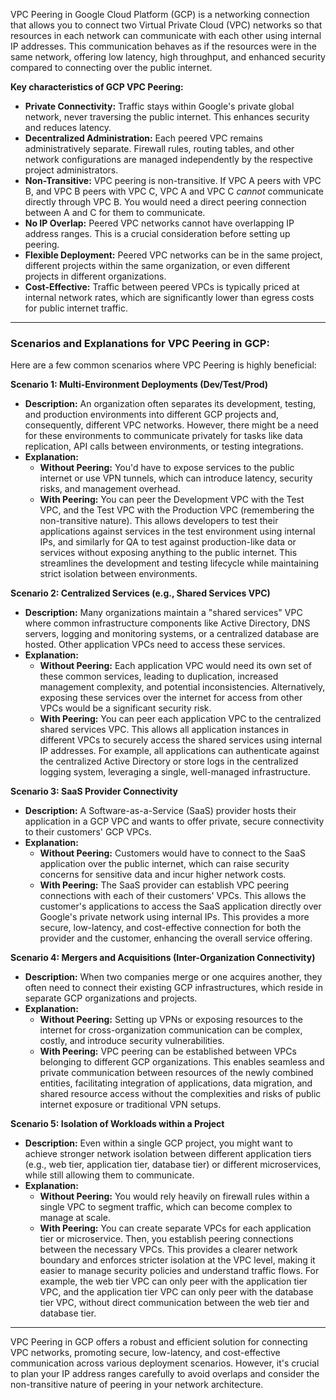VPC Peering in Google Cloud Platform (GCP) is a networking connection that allows you to connect two Virtual Private Cloud (VPC) networks so that resources in each network can communicate with each other using internal IP addresses. This communication behaves as if the resources were in the same network, offering low latency, high throughput, and enhanced security compared to connecting over the public internet.

**Key characteristics of GCP VPC Peering:**

* **Private Connectivity:** Traffic stays within Google's private global network, never traversing the public internet. This enhances security and reduces latency.
* **Decentralized Administration:** Each peered VPC remains administratively separate. Firewall rules, routing tables, and other network configurations are managed independently by the respective project administrators.
* **Non-Transitive:** VPC peering is non-transitive. If VPC A peers with VPC B, and VPC B peers with VPC C, VPC A and VPC C *cannot* communicate directly through VPC B. You would need a direct peering connection between A and C for them to communicate.
* **No IP Overlap:** Peered VPC networks cannot have overlapping IP address ranges. This is a crucial consideration before setting up peering.
* **Flexible Deployment:** Peered VPC networks can be in the same project, different projects within the same organization, or even different projects in different organizations.
* **Cost-Effective:** Traffic between peered VPCs is typically priced at internal network rates, which are significantly lower than egress costs for public internet traffic.

---

### Scenarios and Explanations for VPC Peering in GCP:

Here are a few common scenarios where VPC Peering is highly beneficial:

**Scenario 1: Multi-Environment Deployments (Dev/Test/Prod)**

* **Description:** An organization often separates its development, testing, and production environments into different GCP projects and, consequently, different VPC networks. However, there might be a need for these environments to communicate privately for tasks like data replication, API calls between environments, or testing integrations.
* **Explanation:**
    * **Without Peering:** You'd have to expose services to the public internet or use VPN tunnels, which can introduce latency, security risks, and management overhead.
    * **With Peering:** You can peer the Development VPC with the Test VPC, and the Test VPC with the Production VPC (remembering the non-transitive nature). This allows developers to test their applications against services in the test environment using internal IPs, and similarly for QA to test against production-like data or services without exposing anything to the public internet. This streamlines the development and testing lifecycle while maintaining strict isolation between environments.

**Scenario 2: Centralized Services (e.g., Shared Services VPC)**

* **Description:** Many organizations maintain a "shared services" VPC where common infrastructure components like Active Directory, DNS servers, logging and monitoring systems, or a centralized database are hosted. Other application VPCs need to access these services.
* **Explanation:**
    * **Without Peering:** Each application VPC would need its own set of these common services, leading to duplication, increased management complexity, and potential inconsistencies. Alternatively, exposing these services over the internet for access from other VPCs would be a significant security risk.
    * **With Peering:** You can peer each application VPC to the centralized shared services VPC. This allows all application instances in different VPCs to securely access the shared services using internal IP addresses. For example, all applications can authenticate against the centralized Active Directory or store logs in the centralized logging system, leveraging a single, well-managed infrastructure.

**Scenario 3: SaaS Provider Connectivity**

* **Description:** A Software-as-a-Service (SaaS) provider hosts their application in a GCP VPC and wants to offer private, secure connectivity to their customers' GCP VPCs.
* **Explanation:**
    * **Without Peering:** Customers would have to connect to the SaaS application over the public internet, which can raise security concerns for sensitive data and incur higher network costs.
    * **With Peering:** The SaaS provider can establish VPC peering connections with each of their customers' VPCs. This allows the customer's applications to access the SaaS application directly over Google's private network using internal IPs. This provides a more secure, low-latency, and cost-effective connection for both the provider and the customer, enhancing the overall service offering.

**Scenario 4: Mergers and Acquisitions (Inter-Organization Connectivity)**

* **Description:** When two companies merge or one acquires another, they often need to connect their existing GCP infrastructures, which reside in separate GCP organizations and projects.
* **Explanation:**
    * **Without Peering:** Setting up VPNs or exposing resources to the internet for cross-organization communication can be complex, costly, and introduce security vulnerabilities.
    * **With Peering:** VPC peering can be established between VPCs belonging to different GCP organizations. This enables seamless and private communication between resources of the newly combined entities, facilitating integration of applications, data migration, and shared resource access without the complexities and risks of public internet exposure or traditional VPN setups.

**Scenario 5: Isolation of Workloads within a Project**

* **Description:** Even within a single GCP project, you might want to achieve stronger network isolation between different application tiers (e.g., web tier, application tier, database tier) or different microservices, while still allowing them to communicate.
* **Explanation:**
    * **Without Peering:** You would rely heavily on firewall rules within a single VPC to segment traffic, which can become complex to manage at scale.
    * **With Peering:** You can create separate VPCs for each application tier or microservice. Then, you establish peering connections between the necessary VPCs. This provides a clearer network boundary and enforces stricter isolation at the VPC level, making it easier to manage security policies and understand traffic flows. For example, the web tier VPC can only peer with the application tier VPC, and the application tier VPC can only peer with the database tier VPC, without direct communication between the web tier and database tier.

---

VPC Peering in GCP offers a robust and efficient solution for connecting VPC networks, promoting secure, low-latency, and cost-effective communication across various deployment scenarios. However, it's crucial to plan your IP address ranges carefully to avoid overlaps and consider the non-transitive nature of peering in your network architecture.
